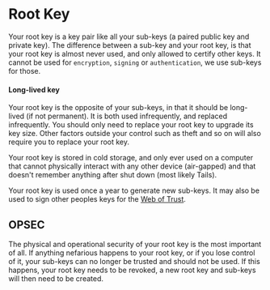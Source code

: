 # Root Key

Your root key is a key pair like all your sub-keys (a paired public key and private key). The difference between a sub-key and your root key, is that your root key is almost never used, and only allowed to certify other keys. It cannot be used for `encryption`, `signing` or `authentication`, we use sub-keys for those.

#### Long-lived key

Your root key is the opposite of your sub-keys, in that it should be long-lived (if not permanent). It is both used infrequently, and replaced infrequently. You should only need to replace your root key to upgrade its key size. Other factors outside your control such as theft and so on will also require you to replace your root key.

Your root key is stored in cold storage, and only ever used on a computer that cannot physically interact with any other device (air-gapped) and that doesn't remember anything after shut down (most likely Tails).

Your root key is used once a year to generate new sub-keys. It may also be used to sign other peoples keys for the [Web of Trust](https://en.wikipedia.org/wiki/Web_of_trust).

## OPSEC

The physical and operational security of your root key is the most important of all. If anything nefarious happens to your root key, or if you lose control of it, your sub-keys can no longer be trusted and should not be used. If this happens, your root key needs to be revoked, a new root key and sub-keys will then need to be created.
